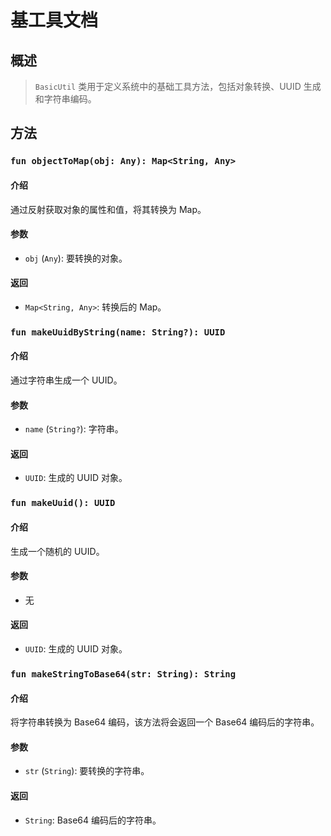# 基工具文档

## 概述

> `BasicUtil` 类用于定义系统中的基础工具方法，包括对象转换、UUID 生成和字符串编码。

## 方法

### `fun objectToMap(obj: Any): Map<String, Any>`

#### 介绍
通过反射获取对象的属性和值，将其转换为 Map。

#### 参数
- `obj` (`Any`): 要转换的对象。

#### 返回
- `Map<String, Any>`: 转换后的 Map。

### `fun makeUuidByString(name: String?): UUID`

#### 介绍
通过字符串生成一个 UUID。

#### 参数
- `name` (`String?`): 字符串。

#### 返回
- `UUID`: 生成的 UUID 对象。

### `fun makeUuid(): UUID`

#### 介绍
生成一个随机的 UUID。

#### 参数
- 无

#### 返回
- `UUID`: 生成的 UUID 对象。

### `fun makeStringToBase64(str: String): String`

#### 介绍
将字符串转换为 Base64 编码，该方法将会返回一个 Base64 编码后的字符串。

#### 参数
- `str` (`String`): 要转换的字符串。

#### 返回
- `String`: Base64 编码后的字符串。
